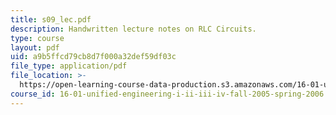 ```yaml
---
title: s09_lec.pdf
description: Handwritten lecture notes on RLC Circuits.
type: course
layout: pdf
uid: a9b5ffcd79cb8d7f000a32def59df03c
file_type: application/pdf
file_location: >-
  https://open-learning-course-data-production.s3.amazonaws.com/16-01-unified-engineering-i-ii-iii-iv-fall-2005-spring-2006/a9b5ffcd79cb8d7f000a32def59df03c_s09_lec.pdf
course_id: 16-01-unified-engineering-i-ii-iii-iv-fall-2005-spring-2006
---
```

